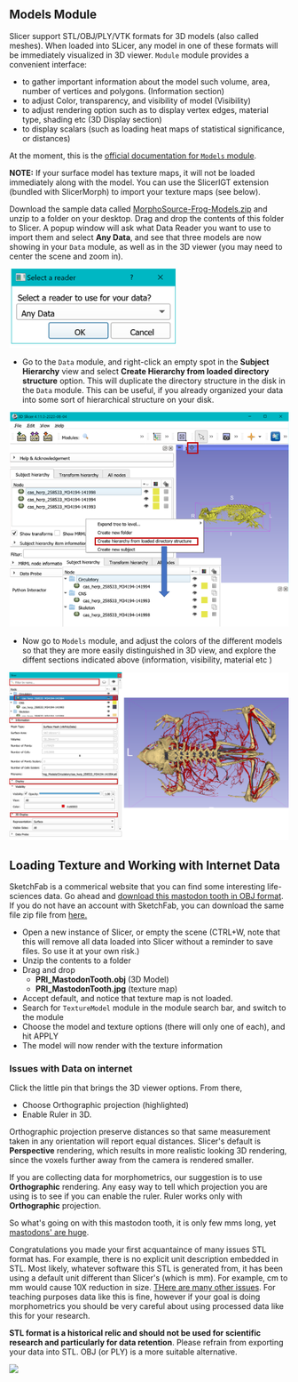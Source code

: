 ## Models Module

Slicer support STL/OBJ/PLY/VTK formats for 3D models (also called meshes). When loaded into SLicer, any model in one of these formats will be immediately visualized in 3D viewer. `Module` module provides a convenient interface:

-   to gather important information about the model such volume, area, number of vertices and polygons. (Information section)
-   to adjust Color, transparency, and visibility of model (Visibility) 
-   to adjust rendering option such as to display vertex edges, material type, shading etc (3D Display section) 
-   to display scalars (such as loading heat maps of statistical significance, or distances)

At the moment, this is the [official documentation for `Models` module](https://www.slicer.org/wiki/Documentation/Nightly/Modules/Models).  

**NOTE:** If your surface model has texture maps, it will not be loaded immediately along with the model. You can use the SlicerIGT extension (bundled with SlicerMorph) to import your texture maps (see below). 

Download the sample data called [MorphoSource-Frog-Models.zip](https://app.box.com/s/3dmwhcs579mm7ijo501c3l1uuppnypq8) and unzip to a folder on your desktop. Drag and drop the contents of this folder to Slicer. A popup window will ask what Data Reader you want to use to import them and select **Any Data**, and see that three models are now showing in your `Data` module, as well as in the 3D viewer (you may need to center the scene and zoom in).


<img src="./LoaderQuestion.png" width="300px"/>

-   Go to the `Data` module, and right-click an empty spot in the **Subject Hierarchy** view and select **Create Hierarchy from loaded directory structure** option. This will duplicate the directory structure in the disk in the `Data` module. This can be useful, if you already organized your data into some sort of hierarchical structure on your disk. 

<img src="./Convert_Folders.png">

-   Now go to `Models` module, and adjust the colors of the different models so that they are more easily distinguished in 3D view, and explore the diffent sections indicated above (information, visibility, material etc )

<img src="./Models_Expanded.png" width="800px"/>


## Loading Texture and Working with Internet Data

SketchFab is a commerical website that you can find some interesting life-sciences data. Go ahead and [download this mastodon tooth in OBJ format](https://sketchfab.com/3d-models/vertebrate-mastodon-premolar-pri-064cdd8eead040f589a12621369aa770). If you do not have an account with SketchFab, you can download the same file zip file from [here.](https://app.box.com/s/ha1ctox0uav7xrz0q86el9m1d7fxj6yi)

-   Open a new instance of Slicer, or empty the scene (CTRL+W, note that this will remove all data loaded into Slicer without a reminder to save files. So use it at your own risk.)
-   Unzip the contents to a folder
-   Drag and drop 
    -   **PRI_MastodonTooth.obj** (3D Model)
    -   **PRI_MastodonTooth.jpg** (texture map)
-   Accept default, and notice that texture map is not loaded.
-   Search for `TextureModel` module in the module search bar, and switch to the module
-   Choose the model and texture options (there will only one of each), and hit APPLY
-   The model will now render with the texture information

### Issues with Data on internet
Click the little pin that brings the 3D viewer options. From there, 

-   Choose Orthographic projection (highlighted)
-   Enable Ruler in 3D.

Orthographic projection preserve distances so that same measurement taken in any orientation will report equal distances. Slicer's default is **Perspective** rendering, which results in more realistic looking 3D rendering, since the voxels further away from the camera is rendered smaller. 

If you are collecting data for  morphometrics, our suggestion is to use **Orthographic** rendering. Any easy way to tell which projection you are using is to see if you can enable the ruler. Ruler works only with **Orthographic** projection. 

So what's going on with this mastodon tooth, it is only few mms long, yet [mastodons' are huge](https://media.wired.com/photos/59328be3f682204f736969cb/master/w_660,c_limit/american-mastodon.jpg).

Congratulations you made your first acquantaince of many issues STL format has. For example, there is no explicit unit description embedded in STL. Most likely, whatever software this STL is generated from, it has been using a default unit different than Slicer's (which is mm). For example, cm to mm would cause 10X reduction in size. [THere are many other issues](). For teaching purposes data like this is fine, however if your goal is doing morphometrics you should be very careful about using processed data like this for your research. 

**STL format is a historical relic and should not be used for scientific research and particularly for data retention**. Please refrain from exporting your data into STL. OBJ (or PLY) is a more suitable alternative. 

<img src="./Mastodon.img">





